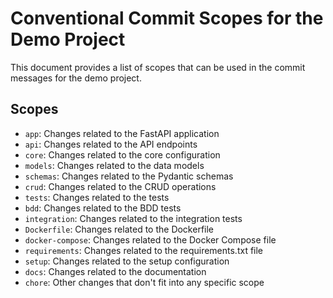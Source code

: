 # Conventional Commit Scopes for the Demo Project

This document provides a list of scopes that can be used in the commit messages for the demo project.

## Scopes

- `app`: Changes related to the FastAPI application
- `api`: Changes related to the API endpoints
- `core`: Changes related to the core configuration
- `models`: Changes related to the data models
- `schemas`: Changes related to the Pydantic schemas
- `crud`: Changes related to the CRUD operations
- `tests`: Changes related to the tests
- `bdd`: Changes related to the BDD tests
- `integration`: Changes related to the integration tests
- `Dockerfile`: Changes related to the Dockerfile
- `docker-compose`: Changes related to the Docker Compose file
- `requirements`: Changes related to the requirements.txt file
- `setup`: Changes related to the setup configuration
- `docs`: Changes related to the documentation
- `chore`: Other changes that don't fit into any specific scope